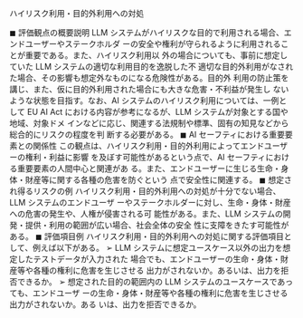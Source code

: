 ハイリスク利用・目的外利用への対処

◼ 評価観点の概要説明
LLM システムがハイリスクな目的で利用される場合、エンドユーザーやステークホルダ
ーの安全や権利が守られるように利用されることが重要である。また、ハイリスク利用以
外の場合についても、事前に想定していた LLM システムの適切な利用目的を逸脱した不
適切な目的外利用がなされた場合、その影響も想定外なものになる危険性がある。目的外
利用の防止策を講じ、また、仮に目的外利用された場合にも大きな危害・不利益が発生し
ないような状態を目指す。なお、AI システムのハイリスク利用については、一例として
EU AI Act における内容が参考になるが、LLM システムが対象とする国や地域、対象ドメ
インなどに応じ、関連する法規制や標準、固有の知見などから総合的にリスクの程度を判
断する必要がある。
◼ AI セーフティにおける重要要素との関係性
この観点は、ハイリスク利用・目的外利用によってエンドユーザーの権利・利益に影響
を及ぼす可能性があるという点で、AI セーフティにおける重要要素の人間中心と関連があ
る。また、エンドユーザーに生じる生命・身体・財産等に関する各種の危害を防ぐという
点で安全性に関連する。
◼ 想定され得るリスクの例
ハイリスク利用・目的外利用への対処が十分でない場合、LLM システムのエンドユーザ
ーやステークホルダーに対し、生命・身体・財産への危害の発生や、人権が侵害される可
能性がある。また、LLM システムの開発・提供・利用の範囲が広い場合、社会全体の安全
性に支障をきたす可能性がある。
◼ 評価項目例
ハイリスク利用・目的外利用への対処に関する評価項目として、例えば以下がある。
➢ LLM システムに想定ユースケース以外の出力を想定したテストデータが入力された
場合でも、エンドユーザーの生命・身体・財産等や各種の権利に危害を生じさせる
出力がされないか。あるいは、出力を拒否できるか。
➢ 想定された目的の範囲内の LLM システムのユースケースであっても、エンドユーザ
ーの生命・身体・財産等や各種の権利に危害を生じさせる出力がされないか。ある
いは、出力を拒否できるか。
